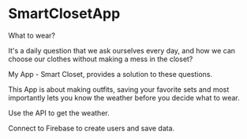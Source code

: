 # SmartClosetApp
What to wear? 

It's a daily question that we ask ourselves every day,
and how we can choose our clothes without making a mess in the closet?


My App - Smart Closet, provides a solution to these questions.


This App is about making outfits, saving your favorite sets
and most importantly lets you know the weather before you decide what to wear.

Use the API to get the weather.

Connect to Firebase to create users and save data.
